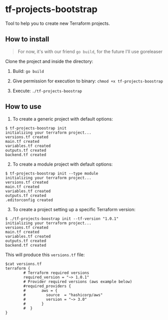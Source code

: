 # tf-projects-bootstrap
Tool to help you to create new Terraform projects.


## How to install
> For now, it's with our friend `go build`, for the future I'll use goreleaser   

Clone the project and inside the directory:
1. Build:
`go build`

2. Give permission for execution to binary:
`chmod +x tf-projects-boostrap`

3. Execute:
`./tf-projects-boostrap`
## How to use

1. To create a generic project with default options:
```
$ tf-projects-boostrap init 
initializing your terraform project...
versions.tf created
main.tf created
variables.tf created
outputs.tf created
backend.tf created
```

2. To create a module project with default options:
```
$ tf-projects-boostrap init --type module
initializing your terraform project...
versions.tf created
main.tf created
variables.tf created
outputs.tf created
.editorconfig created
```

3. To create a project setting up a specific Terraform version:
```
$ ./tf-projects-boostrap init --tf-version "1.0.1"
initializing your terraform project...
versions.tf created
main.tf created
variables.tf created
outputs.tf created
backend.tf created
```
This will produce this `versions.tf` file:
```
$cat versions.tf
terraform {
        # Terraform required versions
        required_version = "~> 1.0.1"
        # Provider required versions (aws example below)
        #required_providers {
        #       aws = {
        #         source  = "hashicorp/aws"
        #         version = "~> 3.0"
        #       }
        #  } 
}   
```
